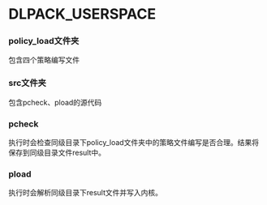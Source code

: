 # DLPACK_USERSPACE
### policy_load文件夹
包含四个策略编写文件

### src文件夹
包含pcheck、pload的源代码

### pcheck
执行时会检查同级目录下policy_load文件夹中的策略文件编写是否合理。结果将保存到同级目录文件result中。

### pload
执行时会解析同级目录下result文件并写入内核。
